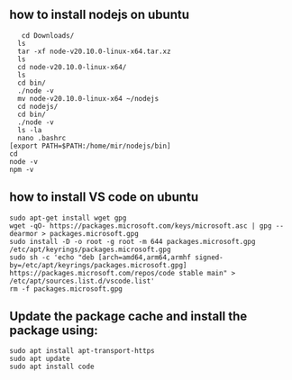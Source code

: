 ## how to install nodejs on ubuntu
```
   cd Downloads/
  ls  
  tar -xf node-v20.10.0-linux-x64.tar.xz 
  ls
  cd node-v20.10.0-linux-x64/
  ls
  cd bin/
  ./node -v
  mv node-v20.10.0-linux-x64 ~/nodejs
  cd nodejs/
  cd bin/
  ./node -v
  ls -la
  nano .bashrc 
[export PATH=$PATH:/home/mir/nodejs/bin]
cd
node -v
npm -v
```
## how to install VS code on ubuntu
```
sudo apt-get install wget gpg
wget -qO- https://packages.microsoft.com/keys/microsoft.asc | gpg --dearmor > packages.microsoft.gpg
sudo install -D -o root -g root -m 644 packages.microsoft.gpg /etc/apt/keyrings/packages.microsoft.gpg
sudo sh -c 'echo "deb [arch=amd64,arm64,armhf signed-by=/etc/apt/keyrings/packages.microsoft.gpg] https://packages.microsoft.com/repos/code stable main" > /etc/apt/sources.list.d/vscode.list'
rm -f packages.microsoft.gpg
```
## Update the package cache and install the package using:
```
sudo apt install apt-transport-https
sudo apt update
sudo apt install code
```
